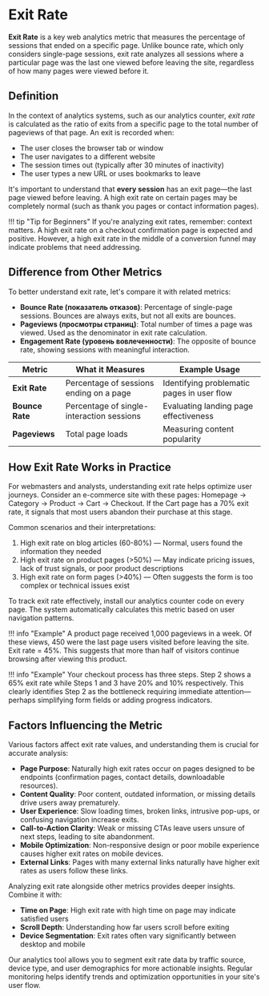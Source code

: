 # Exit Rate

**Exit Rate** is a key web analytics metric that measures the percentage of sessions that ended on a specific page. Unlike bounce rate, which only considers single-page sessions, exit rate analyzes all sessions where a particular page was the last one viewed before leaving the site, regardless of how many pages were viewed before it.

## Definition

In the context of analytics systems, such as our analytics counter, *exit rate* is calculated as the ratio of exits from a specific page to the total number of pageviews of that page. An exit is recorded when:

- The user closes the browser tab or window
- The user navigates to a different website
- The session times out (typically after 30 minutes of inactivity)
- The user types a new URL or uses bookmarks to leave

It's important to understand that **every session** has an exit page—the last page viewed before leaving. A high exit rate on certain pages may be completely normal (such as thank you pages or contact information pages).

!!! tip "Tip for Beginners"
    If you're analyzing exit rates, remember: context matters. A high exit rate on a checkout confirmation page is expected and positive. However, a high exit rate in the middle of a conversion funnel may indicate problems that need addressing.

## Difference from Other Metrics

To better understand exit rate, let's compare it with related metrics:

- **Bounce Rate (показатель отказов)**: Percentage of single-page sessions. Bounces are always exits, but not all exits are bounces.
- **Pageviews (просмотры страниц)**: Total number of times a page was viewed. Used as the denominator in exit rate calculation.
- **Engagement Rate (уровень вовлеченности)**: The opposite of bounce rate, showing sessions with meaningful interaction.

| Metric | What it Measures | Example Usage |
|------------------|---------------------------------------|---------------------------------------|
| **Exit Rate** | Percentage of sessions ending on a page | Identifying problematic pages in user flow |
| **Bounce Rate** | Percentage of single-interaction sessions | Evaluating landing page effectiveness |
| **Pageviews** | Total page loads | Measuring content popularity |

## How Exit Rate Works in Practice

For webmasters and analysts, understanding exit rate helps optimize user journeys. Consider an e-commerce site with these pages: Homepage → Category → Product → Cart → Checkout. If the Cart page has a 70% exit rate, it signals that most users abandon their purchase at this stage.

Common scenarios and their interpretations:

1. High exit rate on blog articles (60-80%) — Normal, users found the information they needed
2. High exit rate on product pages (>50%) — May indicate pricing issues, lack of trust signals, or poor product descriptions
3. High exit rate on form pages (>40%) — Often suggests the form is too complex or technical issues exist

To track exit rate effectively, install our analytics counter code on every page. The system automatically calculates this metric based on user navigation patterns.

!!! info "Example"
    A product page received 1,000 pageviews in a week. Of these views, 450 were the last page users visited before leaving the site. Exit rate = 45%. This suggests that more than half of visitors continue browsing after viewing this product.

!!! info "Example"
    Your checkout process has three steps. Step 2 shows a 65% exit rate while Steps 1 and 3 have 20% and 10% respectively. This clearly identifies Step 2 as the bottleneck requiring immediate attention—perhaps simplifying form fields or adding progress indicators.

## Factors Influencing the Metric

Various factors affect exit rate values, and understanding them is crucial for accurate analysis:

- **Page Purpose**: Naturally high exit rates occur on pages designed to be endpoints (confirmation pages, contact details, downloadable resources).
- **Content Quality**: Poor content, outdated information, or missing details drive users away prematurely.
- **User Experience**: Slow loading times, broken links, intrusive pop-ups, or confusing navigation increase exits.
- **Call-to-Action Clarity**: Weak or missing CTAs leave users unsure of next steps, leading to site abandonment.
- **Mobile Optimization**: Non-responsive design or poor mobile experience causes higher exit rates on mobile devices.
- **External Links**: Pages with many external links naturally have higher exit rates as users follow these links.

Analyzing exit rate alongside other metrics provides deeper insights. Combine it with:

- **Time on Page**: High exit rate with high time on page may indicate satisfied users
- **Scroll Depth**: Understanding how far users scroll before exiting
- **Device Segmentation**: Exit rates often vary significantly between desktop and mobile

Our analytics tool allows you to segment exit rate data by traffic source, device type, and user demographics for more actionable insights. Regular monitoring helps identify trends and optimization opportunities in your site's user flow.